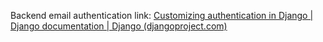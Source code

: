 
Backend email authentication
link: [Customizing authentication in Django | Django documentation | Django (djangoproject.com)](https://docs.djangoproject.com/en/5.0/topics/auth/customizing/)
